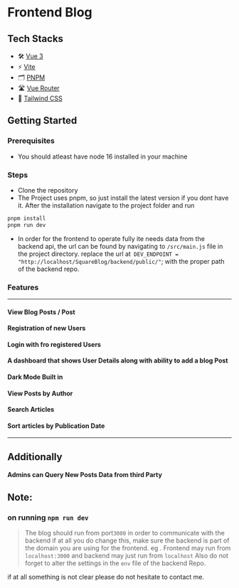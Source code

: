 # Frontend Blog

## Tech Stacks

- 🛠 [Vue 3](https://v3.vuejs.org/guide/introduction.html)
- ⚡️ [Vite](https://vitejs.dev/guide/)
- 🗂 [PNPM](https://pnpm.io)
- 🛣 [Vue Router](https://github.com/vuejs/vue-router-next)
- 🎨 [Tailwind CSS](https://tailwindcss.com/docs/)

## Getting Started

### Prerequisites

- You should atleast have node 16 installed in your machine

### Steps

- Clone the repository
- The Project uses pnpm, so just install the latest version if you dont have it. After the installation navigate to the project folder and run

```sh
pnpm install
pnpm run dev
```

- In order for the frontend to operate fully ite needs data from the backend api, the url can be found by navigating to `/src/main.js` file in the project directory. replace the url at` DEV_ENDPOINT = "http://localhost/SquareBlog/backend/public/"`; with the proper path of the backend repo.

### Features

---

#### View Blog Posts / Post

#### Registration of new Users

#### Login with fro registered Users

#### A dashboard that shows User Details along with ability to add a blog Post

#### Dark Mode Built in

#### View Posts by Author

#### Search Articles

#### Sort articles by Publication Date

---

## Additionally

#### Admins can Query New Posts Data from third Party

## Note:

### on running `npm run dev`

> The blog should run from port`3000` in order to communicate with the backend if at all you do change this, make sure the backend is part of the domain you are using for the frontend.
> eg . Frontend may run from `localhost:3000` and backend may just run from `localhost`
> Also do not forget to alter the settings in the `env` file of the backend Repo.

if at all something is not clear please do not hesitate to contact me.
